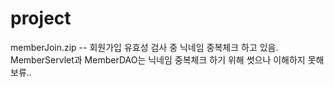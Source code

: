 # project

memberJoin.zip -- 회원가입 유효성 검사 중 닉네임 중복체크 하고 있음.
MemberServlet과 MemberDAO는 닉네임 중복체크 하기 위해 썻으나 이해하지 못해 보류..
